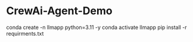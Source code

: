 # CrewAi-Agent-Demo

conda create -n llmapp python=3.11 -y
conda activate llmapp
pip install -r requirments.txt